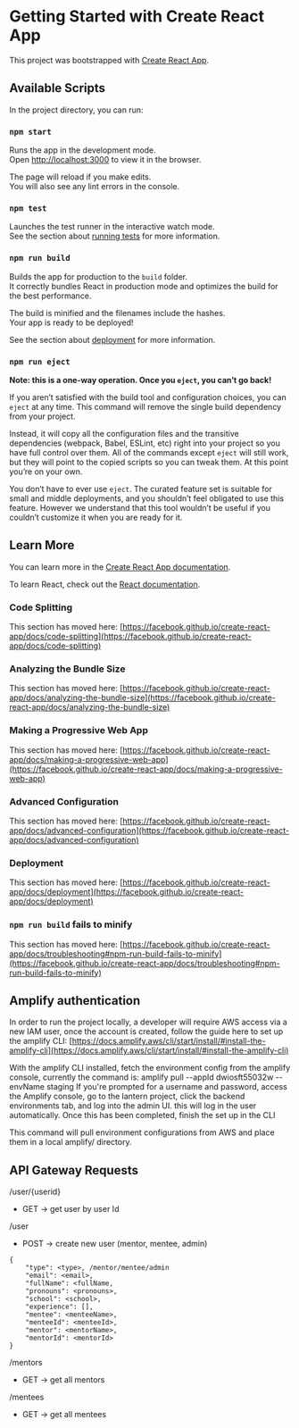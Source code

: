 # Getting Started with Create React App

This project was bootstrapped with [Create React App](https://github.com/facebook/create-react-app).

## Available Scripts

In the project directory, you can run:

### `npm start`

Runs the app in the development mode.\
Open [http://localhost:3000](http://localhost:3000) to view it in the browser.

The page will reload if you make edits.\
You will also see any lint errors in the console.

### `npm test`

Launches the test runner in the interactive watch mode.\
See the section about [running tests](https://facebook.github.io/create-react-app/docs/running-tests) for more information.

### `npm run build`

Builds the app for production to the `build` folder.\
It correctly bundles React in production mode and optimizes the build for the best performance.

The build is minified and the filenames include the hashes.\
Your app is ready to be deployed!

See the section about [deployment](https://facebook.github.io/create-react-app/docs/deployment) for more information.

### `npm run eject`

**Note: this is a one-way operation. Once you `eject`, you can’t go back!**

If you aren’t satisfied with the build tool and configuration choices, you can `eject` at any time. This command will remove the single build dependency from your project.

Instead, it will copy all the configuration files and the transitive dependencies (webpack, Babel, ESLint, etc) right into your project so you have full control over them. All of the commands except `eject` will still work, but they will point to the copied scripts so you can tweak them. At this point you’re on your own.

You don’t have to ever use `eject`. The curated feature set is suitable for small and middle deployments, and you shouldn’t feel obligated to use this feature. However we understand that this tool wouldn’t be useful if you couldn’t customize it when you are ready for it.

## Learn More

You can learn more in the [Create React App documentation](https://facebook.github.io/create-react-app/docs/getting-started).

To learn React, check out the [React documentation](https://reactjs.org/).

### Code Splitting

This section has moved here: [https://facebook.github.io/create-react-app/docs/code-splitting](https://facebook.github.io/create-react-app/docs/code-splitting)

### Analyzing the Bundle Size

This section has moved here: [https://facebook.github.io/create-react-app/docs/analyzing-the-bundle-size](https://facebook.github.io/create-react-app/docs/analyzing-the-bundle-size)

### Making a Progressive Web App

This section has moved here: [https://facebook.github.io/create-react-app/docs/making-a-progressive-web-app](https://facebook.github.io/create-react-app/docs/making-a-progressive-web-app)

### Advanced Configuration

This section has moved here: [https://facebook.github.io/create-react-app/docs/advanced-configuration](https://facebook.github.io/create-react-app/docs/advanced-configuration)

### Deployment

This section has moved here: [https://facebook.github.io/create-react-app/docs/deployment](https://facebook.github.io/create-react-app/docs/deployment)

### `npm run build` fails to minify

This section has moved here: [https://facebook.github.io/create-react-app/docs/troubleshooting#npm-run-build-fails-to-minify](https://facebook.github.io/create-react-app/docs/troubleshooting#npm-run-build-fails-to-minify)

## Amplify authentication 

In order to run the project locally, a developer will require AWS access via a new IAM user, once the account is created, follow the guide here to set up the amplify CLI: [https://docs.amplify.aws/cli/start/install/#install-the-amplify-cli](https://docs.amplify.aws/cli/start/install/#install-the-amplify-cli)

With the amplify CLI installed, fetch the environment config from the amplify console, currently the command is:  amplify pull --appId dwiosft55032w --envName staging
If you're prompted for a username and password, access the Amplify console, go to the lantern project, click the backend environments tab, and log into the admin UI. this will log in the user automatically. Once this has been completed, finish the set up in the CLI

This command will pull environment configurations from AWS and place them in a local amplify/ directory.

## API Gateway Requests

/user/{userid} 
- GET -> get user by user Id

/user
- POST -> create new user (mentor, mentee, admin)
```
{
    "type": <type>, /mentor/mentee/admin
    "email": <email>,
    "fullName": <fullName,
    "pronouns": <pronouns>,
    "school": <school>,
    "experience": [],
    "mentee": <menteeName>,
    "menteeId": <menteeId>,
    "mentor": <mentorName>,
    "mentorId": <mentorId>
}
```

/mentors
- GET -> get all mentors

/mentees
 - GET -> get all mentees
